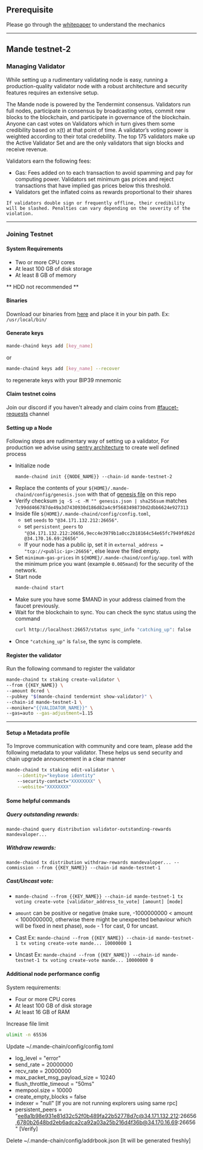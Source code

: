 ## Prerequisite
Please go through the [whitepaper](https://drive.google.com/file/d/17EScDNUlaYT1Xiera20x8rYsmI3ejggj/view) to understand the mechanics

---

## Mande testnet-2

### Managing Validator

While setting up a rudimentary validating node is easy, running a production-quality validator node with a robust architecture and security features requires an extensive setup.

The Mande node is powered by the Tendermint consensus. Validators run full nodes, participate in consensus by broadcasting votes, commit new blocks to the blockchain, and participate in governance of the blockchain. Anyone can cast votes on Validators which in turn gives them some credibility based on x(t) at that point of time. A validator’s voting power is weighted according to their total credebility. The top 175 validators make up the Active Validator Set and are the only validators that sign blocks and receive revenue.

Validators earn the following fees:
- Gas: Fees added on to each transaction to avoid spamming and pay for computing power. Validators set minimum gas prices and reject transactions that have implied gas prices below this threshold.
- Validators get the inflated coins as rewards proportional to their shares

`If validators double sign or frequently offline, their credibility will be slashed. Penalties can vary depending on the severity of the violation.`

---

### Joining Testnet


#### System Requirements

- Two or more CPU cores
- At least 100 GB of disk storage
- At least 8 GB of memory

** HDD not recommended **

#### Binaries

Download our binaries from [here](https://github.com/mande-labs/testnet-2/blob/main/mande-chaind) and place it in your bin path. Ex: `/usr/local/bin/`

#### Generate keys
```bash
mande-chaind keys add [key_name]
```
or
```bash
mande-chaind keys add [key_name] --recover  
```  
 to regenerate keys with your BIP39 mnemonic
 
#### Claim testnet coins
Join our discord if you haven't already and claim coins from [#faucet-requests](https://discord.gg/VmKYxQJSTM) channel

#### Setting up a Node
Following steps  are  rudimentary way of setting up a validator, For production we advise using [sentry architecture](https://forum.cosmos.network/t/sentry-node-architecture-overview/454) to create well defined process

* Initialize node
	```shell
	mande-chaind init {{NODE_NAME}} --chain-id mande-testnet-2
	```
* Replace the contents of your `${HOME}/.mande-chaind/config/genesis.json` with that of [genesis file](https://github.com/mande-labs/testnet-2/blob/main/genesis.json) on this repo
* Verify checksum `jq -S -c -M "" genesis.json | sha256sum` matches `7c99dd466787de49a3d7430930d186d82a4c9f5683498730d2dbb6624e927313`
* Inside file `${HOME}/.mande-chaind/config/config.toml`, 
  * set `seeds` to `"@34.171.132.212:26656"`.
  * set `persistent_peers` to `"@34.171.132.212:26656,9ecc4e3979b1a0cc2b18164c54e65fc7949fd62d@34.170.16.69:26656"`
  * If your node has a public ip, set it in `external_address = "tcp://<public-ip>:26656"`, else leave the filed empty.
* Set `minimum-gas-prices` in `${HOME}/.mande-chaind/config/app.toml` with the minimum price you want (example `0.005mand`) for the security of the network.
* Start node
	```bash
	mande-chaind start
	```
* Make sure you have some $MAND in your address claimed from the faucet previously.
* Wait for the blockchain to sync. You can check the sync status using the command
	```bash
	curl http://localhost:26657/status sync_info "catching_up": false
	```
* Once `"catching_up"` is `false`, the sync is complete.


#### Register the validator

Run the following command to register the validator  
```bash
mande-chaind tx staking create-validator \
--from {{KEY_NAME}} \
--amount 0cred \
--pubkey "$(mande-chaind tendermint show-validator)" \
--chain-id mande-testnet-1 \
--moniker="{{VALIDATOR_NAME}}" \
--gas=auto --gas-adjustment=1.15
```

---


#### Setup a Metadata profile
To Improve  communication with community and core team, please add the following metadata to your validator. These  helps us  send security and chain upgrade announcement in a clear manner

```bash
mande-chaind tx staking edit-validator \
    --identity="keybase identity"
    --security-contact="XXXXXXXX" \
    --website="XXXXXXXX"
```

#### Some helpful commands
##### Query outstanding rewards:
`mande-chaind query distribution validator-outstanding-rewards mandevaloper...`
##### Withdraw rewards:
`mande-chaind tx distribution withdraw-rewards mandevaloper... --commission --from {{KEY_NAME}} --chain-id mande-testnet-1`
##### Cast/Uncast vote:
- `mande-chaind --from {{KEY_NAME}} --chain-id mande-testnet-1 tx voting create-vote [validator_address_to_vote] [amount] [mode]`

- `amount` can be positive or negative (make sure, -1000000000 < amount < 1000000000, otherwise there might be unexpected behaviour which will be fixed in next phase), `mode` - 1 for cast, 0 for uncast.

- Cast Ex: `mande-chaind --from {{KEY_NAME}} --chain-id mande-testnet-1 tx voting create-vote mande... 10000000 1`

- Uncast Ex: `mande-chaind --from {{KEY_NAME}} --chain-id mande-testnet-1 tx voting create-vote mande... 10000000 0`

#### Additional node performance config
System requirements:
- Four or more CPU cores
- At least 100 GB of disk storage
- At least 16 GB of RAM

Increase file limit
```bash
ulimit -n 65536
```

Update ~/.mande-chain/config/config.toml
* log_level = "error"
* send_rate = 20000000
* recv_rate = 20000000
* max_packet_msg_payload_size = 10240
* flush_throttle_timeout = "50ms"
* mempool.size = 10000
* create_empty_blocks = false
* indexer = "null" [If you are not running explorers using same rpc]
* persistent_peers = "ee8a1b98e931e81d32c52f0b489fa22b52778d7c@34.171.132.212:26656,6780b2648bd2eb6adca2ca92a03a25b216d4f36b@34.170.16.69:26656" [Verify]

Delete ~/.mande-chain/config/addrbook.json [It will be generated freshly]